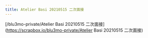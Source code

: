 ```yaml
---
title: Atelier Basi 20210515 二次面接
---
```


\[/blu3mo-private/Atelier Basi 20210515 二次面接\](https://scrapbox.io/blu3mo-private/Atelier Basi 20210515 二次面接)
